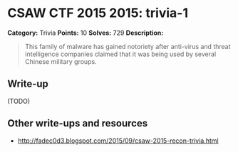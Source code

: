 # CSAW CTF 2015 2015: trivia-1

**Category:** Trivia
**Points:** 10
**Solves:** 729
**Description:**

> This family of malware has gained notoriety after anti-virus and threat intelligence companies claimed that it was being used by several Chinese military groups.


## Write-up

(TODO)

## Other write-ups and resources

* <http://fadec0d3.blogspot.com/2015/09/csaw-2015-recon-trivia.html>
